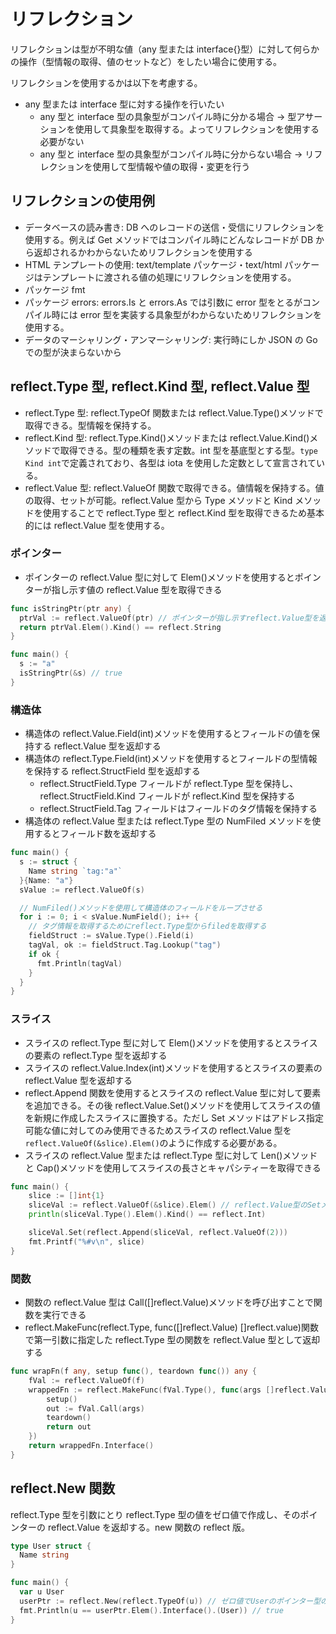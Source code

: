 # リフレクション

リフレクションは型が不明な値（any 型または interface{}型）に対して何らかの操作（型情報の取得、値のセットなど）をしたい場合に使用する。

リフレクションを使用するかは以下を考慮する。

- any 型または interface 型に対する操作を行いたい
  - any 型と interface 型の具象型がコンパイル時に分かる場合 → 型アサーションを使用して具象型を取得する。よってリフレクションを使用する必要がない
  - any 型と interface 型の具象型がコンパイル時に分からない場合 → リフレクションを使用して型情報や値の取得・変更を行う

## リフレクションの使用例

- データベースの読み書き: DB へのレコードの送信・受信にリフレクションを使用する。例えば Get メソッドではコンパイル時にどんなレコードが DB から返却されるかわからないためリフレクションを使用する
- HTML テンプレートの使用: text/template パッケージ・text/html パッケージはテンプレートに渡される値の処理にリフレクションを使用する。
- パッケージ fmt
- パッケージ errors: errors.Is と errors.As では引数に error 型をとるがコンパイル時には error 型を実装する具象型がわからないためリフレクションを使用する。
- データのマーシャリング・アンマーシャリング: 実行時にしか JSON の Go での型が決まらないから

## reflect.Type 型, reflect.Kind 型, reflect.Value 型

- reflect.Type 型: reflect.TypeOf 関数または reflect.Value.Type()メソッドで取得できる。型情報を保持する。
- reflect.Kind 型: reflect.Type.Kind()メソッドまたは reflect.Value.Kind()メソッドで取得できる。型の種類を表す定数。int 型を基底型とする型。`type Kind int`で定義されており、各型は iota を使用した定数として宣言されている。
- reflect.Value 型: reflect.ValueOf 関数で取得できる。値情報を保持する。値の取得、セットが可能。reflect.Value 型から Type メソッドと Kind メソッドを使用することで reflect.Type 型と reflect.Kind 型を取得できるため基本的には reflect.Value 型を使用する。

### ポインター

- ポインターの reflect.Value 型に対して Elem()メソッドを使用するとポインターが指し示す値の reflect.Value 型を取得できる

```Go
func isStringPtr(ptr any) {
  ptrVal := reflect.ValueOf(ptr) // ポインターが指し示すreflect.Value型を返却する
  return ptrVal.Elem().Kind() == reflect.String
}

func main() {
  s := "a"
  isStringPtr(&s) // true
}
```

### 構造体

- 構造体の reflect.Value.Field(int)メソッドを使用するとフィールドの値を保持する reflect.Value 型を返却する
- 構造体の reflect.Type.Field(int)メソッドを使用するとフィールドの型情報を保持する reflect.StructField 型を返却する
  - reflect.StructField.Type フィールドが reflect.Type 型を保持し、reflect.StructField.Kind フィールドが reflect.Kind 型を保持する
  - reflect.StructField.Tag フィールドはフィールドのタグ情報を保持する
- 構造体の reflect.Value 型または reflect.Type 型の NumFiled メソッドを使用するとフィールド数を返却する

```Go
func main() {
  s := struct {
    Name string `tag:"a"`
  }{Name: "a"}
  sValue := reflect.ValueOf(s)

  // NumFiled()メソッドを使用して構造体のフィールドをループさせる
  for i := 0; i < sValue.NumField(); i++ {
    // タグ情報を取得するためにreflect.Type型からfiledを取得する
    fieldStruct := sValue.Type().Field(i)
    tagVal, ok := fieldStruct.Tag.Lookup("tag")
    if ok {
      fmt.Println(tagVal)
    }
  }
}
```

### スライス

- スライスの reflect.Type 型に対して Elem()メソッドを使用するとスライスの要素の reflect.Type 型を返却する
- スライスの reflect.Value.Index(int)メソッドを使用するとスライスの要素の reflect.Value 型を返却する
- reflect.Append 関数を使用するとスライスの reflect.Value 型に対して要素を追加できる。その後 reflect.Value.Set()メソッドを使用してスライスの値を新規に作成したスライスに置換する。ただし Set メソッドはアドレス指定可能な値に対してのみ使用できるためスライスの reflect.Value 型を`reflect.ValueOf(&slice).Elem()`のように作成する必要がある。
- スライスの reflect.Value 型または reflect.Type 型に対して Len()メソッドと Cap()メソッドを使用してスライスの長さとキャパシティーを取得できる

```Go
func main() {
	slice := []int{1}
	sliceVal := reflect.ValueOf(&slice).Elem() // reflect.Value型のSetメソッドを使用する際はポインターからreflect.Value型を作成する
	println(sliceVal.Type().Elem().Kind() == reflect.Int)

	sliceVal.Set(reflect.Append(sliceVal, reflect.ValueOf(2)))
	fmt.Printf("%#v\n", slice)
}
```

### 関数

- 関数の reflect.Value 型は Call([]reflect.Value)メソッドを呼び出すことで関数を実行できる
- reflect.MakeFunc(reflect.Type, func([]reflect.Value) []reflect.value)関数で第一引数に指定した reflect.Type 型の関数を reflect.Value 型として返却する

```Go
func wrapFn(f any, setup func(), teardown func()) any {
	fVal := reflect.ValueOf(f)
	wrappedFn := reflect.MakeFunc(fVal.Type(), func(args []reflect.Value) (results []reflect.Value) {
		setup()
		out := fVal.Call(args)
		teardown()
		return out
	})
	return wrappedFn.Interface()
}
```

## reflect.New 関数

reflect.Type 型を引数にとり reflect.Type 型の値をゼロ値で作成し、そのポインターの reflect.Value を返却する。new 関数の reflect 版。

```Go
type User struct {
  Name string
}

func main() {
  var u User
  userPtr := reflect.New(reflect.TypeOf(u)) // ゼロ値でUserのポインター型のreflect.Valueを作成する
  fmt.Println(u == userPtr.Elem().Interface().(User)) // true
}
```
